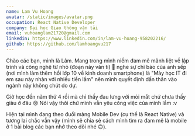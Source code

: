 ```yaml
---
name: Lam Vu Hoang
avatar: /static/images/avatar.png
occupation: React Native Developer
company: Đại học Giao thông vận tải
email: vuhoanglam21720@gmail.com
linkedin: https://www.linkedin.com/in/lam-vu-hoang-958202216/
github: https://github.com/lamhoangvu217
---
```


Chào các bạn, mình là Lâm. Mang trong mình niềm đam mê mãnh liệt về lập trình và công nghệ từ nhỏ (đoạn này văn tí) 🙂 nghe sự chỉ bảo của anh sếp (nơi mình làm thêm hồi lớp 10 về kinh doanh smartphone) là "Mày học IT đi em sau này nhàn với nhiều tiền lắm" nên mình quyết định dấn thân vào ngành này không chút do dự.

Giờ học đến năm thứ 4 rồi mà chỉ thấy đau lưng với mỏi mắt chứ chưa thấy giàu ở đâu 😢 Nói vậy thôi chứ mình vẫn yêu công việc của mình lắm :v

Hiện tại mình đang theo đuổi mảng Mobile Dev (cụ thể là React Native) và tương lai chắc vẫn vậy (mình sẽ chia sẻ cách mình tìm ra đam mê là mobile ở 1 bài blog các bạn nhớ theo dõi nhé 🙃).
